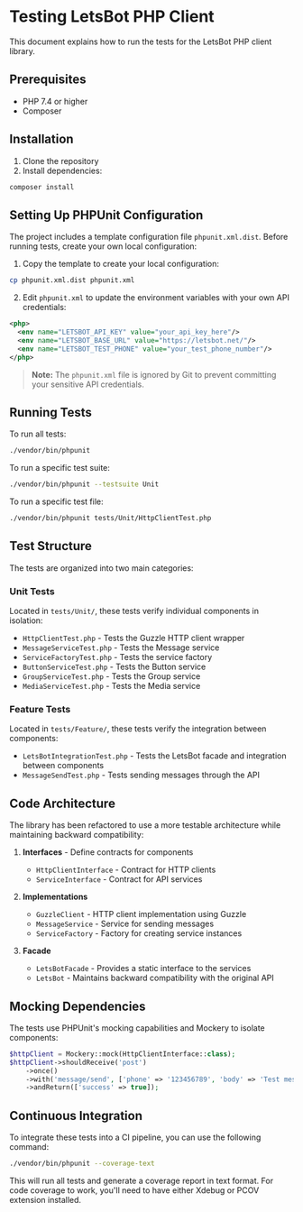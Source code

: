 # Testing LetsBot PHP Client

This document explains how to run the tests for the LetsBot PHP client library.

## Prerequisites

- PHP 7.4 or higher
- Composer

## Installation

1. Clone the repository
2. Install dependencies:

```bash
composer install
```

## Setting Up PHPUnit Configuration

The project includes a template configuration file `phpunit.xml.dist`. Before running tests, create your own local configuration:

1. Copy the template to create your local configuration:

```bash
cp phpunit.xml.dist phpunit.xml
```

2. Edit `phpunit.xml` to update the environment variables with your own API credentials:

```xml
<php>
  <env name="LETSBOT_API_KEY" value="your_api_key_here"/>
  <env name="LETSBOT_BASE_URL" value="https://letsbot.net/"/>
  <env name="LETSBOT_TEST_PHONE" value="your_test_phone_number"/>
</php>
```

> **Note:** The `phpunit.xml` file is ignored by Git to prevent committing your sensitive API credentials.

## Running Tests

To run all tests:

```bash
./vendor/bin/phpunit
```

To run a specific test suite:

```bash
./vendor/bin/phpunit --testsuite Unit
```

To run a specific test file:

```bash
./vendor/bin/phpunit tests/Unit/HttpClientTest.php
```

## Test Structure

The tests are organized into two main categories:

### Unit Tests

Located in `tests/Unit/`, these tests verify individual components in isolation:

- `HttpClientTest.php` - Tests the Guzzle HTTP client wrapper
- `MessageServiceTest.php` - Tests the Message service
- `ServiceFactoryTest.php` - Tests the service factory
- `ButtonServiceTest.php` - Tests the Button service
- `GroupServiceTest.php` - Tests the Group service
- `MediaServiceTest.php` - Tests the Media service

### Feature Tests

Located in `tests/Feature/`, these tests verify the integration between components:

- `LetsBotIntegrationTest.php` - Tests the LetsBot facade and integration between components
- `MessageSendTest.php` - Tests sending messages through the API

## Code Architecture

The library has been refactored to use a more testable architecture while maintaining backward compatibility:

1. **Interfaces** - Define contracts for components
   - `HttpClientInterface` - Contract for HTTP clients
   - `ServiceInterface` - Contract for API services

2. **Implementations**
   - `GuzzleClient` - HTTP client implementation using Guzzle
   - `MessageService` - Service for sending messages
   - `ServiceFactory` - Factory for creating service instances

3. **Facade**
   - `LetsBotFacade` - Provides a static interface to the services
   - `LetsBot` - Maintains backward compatibility with the original API

## Mocking Dependencies

The tests use PHPUnit's mocking capabilities and Mockery to isolate components:

```php
$httpClient = Mockery::mock(HttpClientInterface::class);
$httpClient->shouldReceive('post')
    ->once()
    ->with('message/send', ['phone' => '123456789', 'body' => 'Test message'])
    ->andReturn(['success' => true]);
```

## Continuous Integration

To integrate these tests into a CI pipeline, you can use the following command:

```bash
./vendor/bin/phpunit --coverage-text
```

This will run all tests and generate a coverage report in text format. For code coverage to work, you'll need to have either Xdebug or PCOV extension installed. 